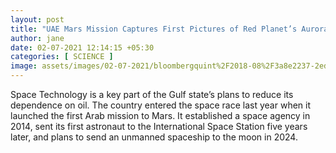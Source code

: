 ```yaml
---
layout: post
title: "UAE Mars Mission Captures First Pictures of Red Planet’s Aurora"
author: jane 
date: 02-07-2021 12:14:15 +05:30 
categories: [ SCIENCE ] 
image: assets/images/02-07-2021/bloombergquint%2F2018-08%2F3a8e2237-2edb-4494-bcf2-231993fb6108%2FBLOOMBERG_LOGO.png
---
```

Space Technology is a key part of the Gulf state’s plans to reduce its dependence on oil. The country entered the space race last year when it launched the first Arab mission to Mars. It established a space agency in 2014, sent its first astronaut to the International Space Station five years later, and plans to send an unmanned spaceship to the moon in 2024.